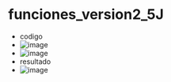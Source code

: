 # funciones_version2_5J
- codigo
- ![image](https://github.com/user-attachments/assets/388a589c-e2bf-422a-b13e-25944a4ea4bc)
- ![image](https://github.com/user-attachments/assets/a2a9408e-c6e8-4793-bbe8-2b42da072f0c)
- resultado
- ![image](https://github.com/user-attachments/assets/495937b9-6ea4-4f6c-9066-d4d665f97aa4)



